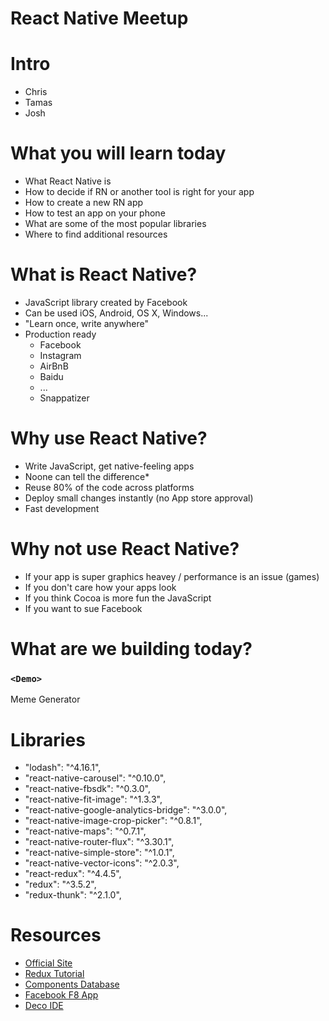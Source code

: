 React Native Meetup
===================

Intro
=====

- Chris
- Tamas
- Josh

What you will learn today
=========================

- What React Native is
- How to decide if RN or another tool is right for your app
- How to create a new RN app
- How to test an app on your phone
- What are some of the most popular libraries
- Where to find additional resources

What is React Native?
=====================

- JavaScript library created by Facebook
- Can be used iOS, Android, OS X, Windows...
- "Learn once, write anywhere"
- Production ready
  - Facebook
  - Instagram
  - AirBnB
  - Baidu
  - ...
  - Snappatizer

Why use React Native?
=========================


- Write JavaScript, get native-feeling apps
- Noone can tell the difference*
- Reuse 80% of the code across platforms
- Deploy small changes instantly (no App store approval)
- Fast development

Why not use React Native?
=========================

- If your app is super graphics heavey / performance is an issue (games)
- If you don't care how your apps look
- If you think Cocoa is more fun the JavaScript
- If you want to sue Facebook

What are we building today?
===========================

### `<Demo>`
Meme Generator

Libraries
=========

- "lodash": "^4.16.1",
- "react-native-carousel": "^0.10.0",
- "react-native-fbsdk": "^0.3.0",
- "react-native-fit-image": "^1.3.3",
- "react-native-google-analytics-bridge": "^3.0.0",
- "react-native-image-crop-picker": "^0.8.1",
- "react-native-maps": "^0.7.1",
- "react-native-router-flux": "^3.30.1",
- "react-native-simple-store": "^1.0.1",
- "react-native-vector-icons": "^2.0.3",
- "react-redux": "^4.4.5",
- "redux": "^3.5.2",
- "redux-thunk": "^2.1.0",

Resources
=========

- [Official Site](https://facebook.github.io/react-native/)
- [Redux Tutorial](https://egghead.io/courses/getting-started-with-redux)
- [Components Database](https://react.parts/native)
- [Facebook F8 App](https://github.com/fbsamples/f8app)
- [Deco IDE](https://www.decosoftware.com/)